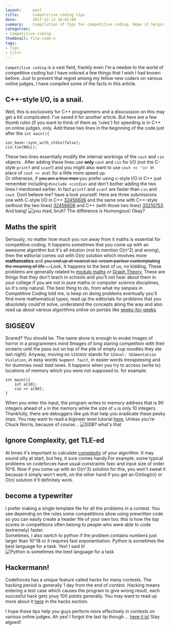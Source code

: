 ```yaml
---
layout:     post
title:      Competitive coding tips 
date:       2017-12-13 16:02:00
summary:    Compilation of tips for competitive coding. Hope it helps! Stay algoed, pupper!  
categories: 
- Competitive coding 
thumbnail: file-code-o
tags:
- Tips
- C/C++
---
```

`Competitive coding` is a vast field, frankly even I'm a newbie to the world of competitive coding but I have noticed a few things that I wish I had known before. Just to prevent that regret among my fellow new coders on various online judges, I have compiled some of the facts in this article.
  
## C++-style I/O, is a snail.  
Well, this is exclusively for C++ programmers and a disscussion on this may get a bit complicated. I've saved it for another article. But here are a few _thumb rules_ (if you want to think of them as 'rules') for speeding io in C++ on online judges, only.
Add these two lines in the beginning of the code just after the `int main(){`
```
ios_base::sync_with_stdio(false);
cin.tie(NULL);
```
These two lines essentially modify the internal workings of the `cout` and `cin` objects . After adding these lines use **only** `cout` and `cin` for I/O (not the C-style `printf` and `scanf`) and you might also want to use `cout << '\n'` in place of `cout << endl` for a little more speed up.  
Or otherwise, if <strike> you are a true man </strike> you prefer using c-style I/O in C++ just remember including `#include <cstdio>` and don't bother adding the two lines I mentioned earlier. In fact `printf` and `scanf` are faster than `cin` and `cout`. Dont believe me? have a look yourself. Here are three submissions one with C-style I/O in C++  [32456606](http://codeforces.com/contest/876/submission/32456606) and the same one with C++-style (without the two lines) [32456606](http://codeforces.com/contest/876/submission/32456606) and C++ (with those two lines) [33210753](http://codeforces.com/contest/876/submission/33210753). And bang!
![you mad, bruh?](https://lh6.googleusercontent.com/Y-BBhbnvKsjsPnxu5puAu2OdeVMjU6R5xHKNutJSBf1zUy1NT9qUchswMx0I2neBlyvlWiPTsqodWa02Li4W=w1920-h900-rw)
The difference is Humongous! Okay?
  
## Maths the spirit
Seriously, no matter how much you run away from it maths is essential for competitive coding. It happens sometimes that you come up with an awesome algorithm but it's all intution (not to mention O(n^2) and wrong), then the editorial comes out with O(n) solution which involves more **mathematics** and <strike> you end up at nearest ice-cream parlour contemplating the meaning of life ... </strike> 
Look, It happens to the best of us, no kidding. These problems are generally related to [modulo maths](https://en.wikipedia.org/wiki/Modular_arithmetic) or [Graph Theory](https://en.wikipedia.org/wiki/Graph_theory), These are things that they don't teach in schools and you'll not hear about them in your college if you are not in pure maths or computer science disciplines, so it's only natural. The best thing to do, from what my senpais in Competitive Coding told me, is keep on doing problems eventually you'll find more mathematical types, read up the editorials for problems that you absolutely could'nt solve, understand the concepts along the way and also read up about various algorithms online on portals like [geeks-for-geeks](http://www.geeksforgeeks.org/).
  
## SIGSEGV
Scared? You should be. The name alone is enough to evoke images of horror in a programmers mind (Images of long staring competition with their screens until the pass out on top of the pile of empty cup noodles they ate last night). Anyway, moving on `SIGSEGV` stands for `SIGnal: SEGmentation Violation`, in easy words `Segment fault`, in easier words _tresspassing_ and for dummies _read: bad news_. It happens when you try to access (write to) locations of memory which you were not supposed to.
for example:
```
int main(){
	int a[10];
	cin >> a[90];
}
```
When you enter the input, the program writes to memory address that is 90 integers ahead of `a` in the memory while the size of `a` is only 10 integers.
Thankfully, there are debuggers like `gdb` that help you eradicate these pesky imps. You may want to read a bigineer level tutorial [here](http://www.thegeekstuff.com/2010/03/debug-c-program-using-gdb), Unless you're Chuck Norris, because of course...
![GDB? what's that](http://blog.engineroom.dk/wp-content/uploads/2014/07/chuck-norris-debugger-meme.jpg)
  
## Ignore Complexity, get TLE-ed
At times it's important to calculate [complexity](https://www.topcoder.com/community/data-science/data-science-tutorials/computational-complexity-section-1/) of your algorithm. It may sound silly at start, but hey, it sure comes handy.For example, some typical problems on codeforces have usual constraints 1sec and input size of order 10^6. Now if you come up with an O(n^3) solution for this, you won't sweat it because it simply won't work, on the other hand if you get an O(nlog(n)) or O(n) solution it'll definitely work.
  
## become a typewriter
I prefer making a single template file for all the problems in a contest. You see dependng on the rules some competitiions allow using prewritten code so you can easily create a header file of your own too. this is how the top scores in competitions often belong to people who were able to code (extremely) faster.  
Sometimes, I also switch to python if the problem contains numbers just larger than 10^18 or it requires fast exponentiation. Python is sometimes the best language for a task. Yes! I said it!  
![Python is sometimes the best language for a task](https://scontent-bom1-1.xx.fbcdn.net/v/t1.0-9/20768145_469150986791363_6985633278372146597_n.jpg?oh=2e79b348932d6168506c358f6e064c45&oe=5AC1CF67)
  
## Hackermann!
Codeforces has a unique feature called hacks for many contests. The hacking period is generally 1 day from the end of contest. Hacking means entering a test case which causes the program to give wrong result, each succesful hack gets youy 100 points generally. You may want to read up more about it [here](http://codeforces.com/blog/entry/4088) in the hacks section.
  
I hope these tips help you guys perform more effectively in contests on various online judges. Ah yes! I forgot the last tip though ... [here it is!](http://www.spoj.com/) Stay algoed!
